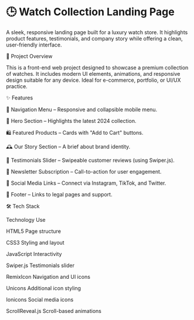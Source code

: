 # 🕒 Watch Collection Landing Page

A sleek, responsive landing page built for a luxury watch store. It highlights product features, testimonials, and company story while offering a clean, user-friendly interface.

📌 Project Overview

This is a front-end web project designed to showcase a premium collection of watches. It includes modern UI elements, animations, and responsive design suitable for any device. Ideal for e-commerce, portfolio, or UI/UX practice.

✨ Features

🧭 Navigation Menu – Responsive and collapsible mobile menu.

🎯 Hero Section – Highlights the latest 2024 collection.

🛍️ Featured Products – Cards with "Add to Cart" buttons.

🕰️ Our Story Section – A brief about brand identity.

💬 Testimonials Slider – Swipeable customer reviews (using Swiper.js).

📰 Newsletter Subscription – Call-to-action for user engagement.

📱 Social Media Links – Connect via Instagram, TikTok, and Twitter.

📜 Footer – Links to legal pages and support.

🛠️ Tech Stack

Technology	Use

HTML5	Page structure

CSS3	Styling and layout

JavaScript	Interactivity

Swiper.js	Testimonials slider

RemixIcon	Navigation and UI icons

Unicons	Additional icon styling

Ionicons	Social media icons

ScrollReveal.js	Scroll-based animations
